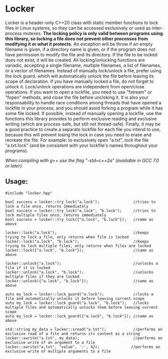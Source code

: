 # Locker

Locker is a header-only C++20 class with static member functions to lock files in Linux systems, so they can be accessed exclusively or used as inter-process mutexes. **The locking policy is only valid between programs using this library, so locking a file does not prevent other processes from modifying it or what it protects.** An exception will be throw if an empty filename is given, if a directory name is given, or if the program does not have permission to modify the file and its directory. If the file to be locked does not exist, it will be created. All locking/unlocking functions are variadic, accepting a single filename, multiple filenames, a list of filenames, or a vector of filenames. Instead of manually lock/unlock a file, prefer using the lock guard, which will automatically unlock the file before leaving its scope of declaration. If you have manually locked a file, do not forget to unlock it. Lock/unlock operations are independent from open/close operations. If you want to open a lockfile, you need to use "fstream" or "fopen" methods, and close the file before uncloking it. It is also your responsability to handle race conditions among threads that have opened a lockfile in your process, and you should avoid forking a program while it has some file locked. If possible, instead of manually opening a lockfile, use the functions this library provides to perform exclusive reading and exclusive writing (which are process-safe, but still not thread-safe). Finally, it may be a good practice to create a separate lockfile for each file you intend to use, because this will prevent losing the lock in case you need to erase and recreate the file. For example: to exclusively open "a.txt", lock the file "a.txt.lock" (and be consistent with your lockfile's names throughout your programs).

*When compiling with g++ use the flag "-std=c++2a" (available in GCC 7.0 or later).*

## Usage:

    #include "locker.hpp"

    bool success = locker::try_lock("a.lock");               //tries to lock a file once, returns immediately
    bool success = locker::try_lock("a.lock", "b.lock");     //tries to lock multiple files once, returns immediately
    bool success = locker::try_lock({"a.lock", "b.lock"});   //same as above

    locker::lock("a.lock");                                  //keeps trying to lock a file, only returns when file is locked
    locker::lock("a.lock", "b.lock");                        //keeps trying to lock multiple files, only returns when files are locked
    locker::lock({"a.lock", "b.lock"});                      //same as above

    locker::unlock("a.lock");                                //unlocks a file if it is locked
    locker::unlock("a.lock", "b.lock");                      //unlocks multiple files if they are locked
    locker::unlock({"a.lock", "b.lock"});                    //same as above

    auto my_lock = locker::lock_guard("a.lock");             //locks a file and automatically unlocks it before leaving current scope
    auto my_lock = locker::lock_guard("a.lock", "b.lock");   //locks multiple files and automatically unlocks them before leaving current scope
    auto my_lock = locker::lock_guard({"a.lock", "b.lock"}); //same as above

    std::string my_data = locker::xread("a.txt");            //performs an exclusive read of a file and returns its content as a string
    locker::xwrite("a.txt", my_data);                        //performs an exclusive write of an argument to a file
    locker::xwrite("a.txt", "value", ':', 42);              //performs an exclusive write of multiple arguments to a file
